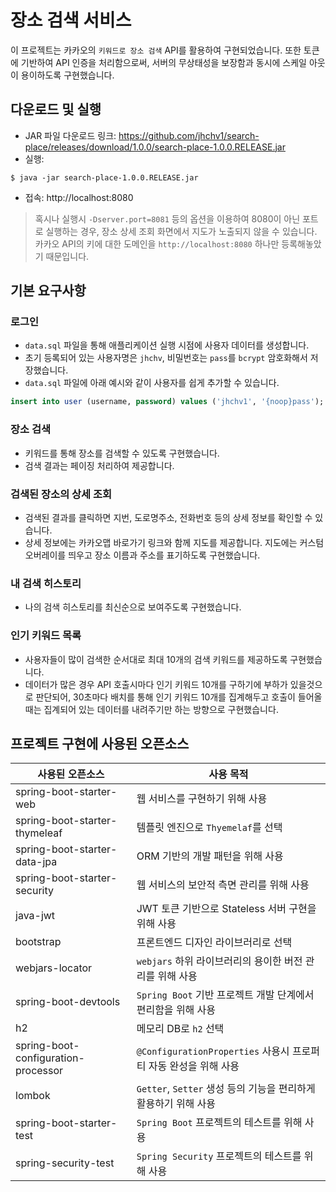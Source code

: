 # 장소 검색 서비스
이 프로젝트는 카카오의 `키워드로 장소 검색` API를 활용하여 구현되었습니다. 또한 토큰에 기반하여 API 인증을 처리함으로써, 서버의 무상태성을 보장함과 동시에 스케일 아웃이 용이하도록 구현했습니다.    

## 다운로드 및 실행
- JAR 파일 다운로드 링크: https://github.com/jhchv1/search-place/releases/download/1.0.0/search-place-1.0.0.RELEASE.jar
- 실행:
```
$ java -jar search-place-1.0.0.RELEASE.jar
```
- 접속: http://localhost:8080
> 혹시나 실행시 `-Dserver.port=8081` 등의 옵션을 이용하여 8080이 아닌 포트로 실행하는 경우, 장소 상세 조회 화면에서 지도가 노출되지 않을 수 있습니다. 카카오 API의 키에 대한 도메인을 `http://localhost:8080` 하나만 등록해놓았기 때문입니다.

## 기본 요구사항
### 로그인
- `data.sql` 파일을 통해 애플리케이션 실행 시점에 사용자 데이터를 생성합니다.
- 초기 등록되어 있는 사용자명은 `jhchv`, 비밀번호는 `pass`를 `bcrypt` 암호화해서 저장했습니다.
- `data.sql` 파일에 아래 예시와 같이 사용자를 쉽게 추가할 수 있습니다.
```sql
insert into user (username, password) values ('jhchv1', '{noop}pass');
```

### 장소 검색
- 키워드를 통해 장소를 검색할 수 있도록 구현했습니다.
- 검색 결과는 페이징 처리하여 제공합니다.

### 검색된 장소의 상세 조회
- 검색된 결과를 클릭하면 지번, 도로명주소, 전화번호 등의 상세 정보를 확인할 수 있습니다.
- 상세 정보에는 카카오맵 바로가기 링크와 함께 지도를 제공합니다. 지도에는 커스텀 오버레이를 띄우고 장소 이름과 주소를 표기하도록 구현했습니다.

### 내 검색 히스토리
- 나의 검색 히스토리를 최신순으로 보여주도록 구현했습니다.

### 인기 키워드 목록
- 사용자들이 많이 검색한 순서대로 최대 10개의 검색 키워드를 제공하도록 구현했습니다.
- 데이터가 많은 경우 API 호출시마다 인기 키워드 10개를 구하기에 부하가 있을것으로 판단되어, 30초마다 배치를 통해 인기 키워드 10개를 집계해두고 호출이 들어올때는 집계되어 있는 데이터를 내려주기만 하는 방향으로 구현했습니다.

## 프로젝트 구현에 사용된 오픈소스
| 사용된 오픈소스                     | 사용 목적 |
|-------------------------------------|-----------|
| spring-boot-starter-web             | 웹 서비스를 구현하기 위해 사용 |
| spring-boot-starter-thymeleaf       | 템플릿 엔진으로 `Thyemelaf`를 선택 |
| spring-boot-starter-data-jpa        | ORM 기반의 개발 패턴을 위해 사용 |
| spring-boot-starter-security        | 웹 서비스의 보안적 측면 관리를 위해 사용 |
| java-jwt                            | JWT 토큰 기반으로 Stateless 서버 구현을 위해 사용 |
| bootstrap                           | 프론트엔드 디자인 라이브러리로 선택 |
| webjars-locator                     | `webjars` 하위 라이브러리의 용이한 버전 관리를 위해 사용 |
| spring-boot-devtools                | `Spring Boot` 기반 프로젝트 개발 단계에서 편리함을 위해 사용 |
| h2                                  | 메모리 DB로 `h2` 선택 |
| spring-boot-configuration-processor | `@ConfigurationProperties` 사용시 프로퍼티 자동 완성을 위해 사용 |
| lombok                              | `Getter`, `Setter` 생성 등의 기능을 편리하게 활용하기 위해 사용 |
| spring-boot-starter-test            | `Spring Boot` 프로젝트의 테스트를 위해 사용 |
| spring-security-test                | `Spring Security` 프로젝트의 테스트를 위해 사용 |
